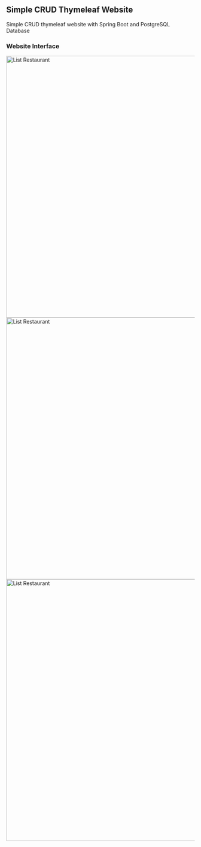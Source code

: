 ## Simple CRUD Thymeleaf Website

Simple CRUD thymeleaf website with Spring Boot and PostgreSQL Database

### Website Interface
<img src="https://github.com/user-attachments/assets/21f2fb57-1127-45be-9533-1c4787d1a1d0" alt="List Restaurant" width="700"/> <br>
<img src="https://github.com/user-attachments/assets/f69b0a26-db10-4e06-97b6-bb54ce55f46c" alt="List Restaurant" width="700"/> <br>
<img src="https://github.com/user-attachments/assets/edf39faa-df2d-4a80-80b8-59403554b6d2" alt="List Restaurant" width="700"/> <br>

